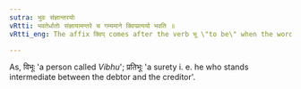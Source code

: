 ```yaml
---
sutra: भुवः संज्ञान्तरयोः
vRtti: भवतेर्धातोः संज्ञायामन्तरे च गम्यमाने क्विप्प्रत्ययो भवति ॥
vRtti_eng: The affix क्विप् comes after the verb भू \"to be\" when the word so formed denotes a name or a surety.

---
```

As, विभूः 'a person called _Vibhu_'; प्रतिभूः 'a surety i. e. he who stands intermediate between the debtor and the creditor'.